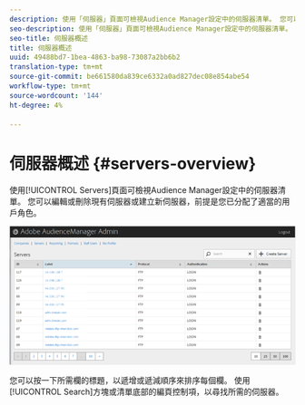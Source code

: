 ```yaml
---
description: 使用「伺服器」頁面可檢視Audience Manager設定中的伺服器清單。 您可以編輯或刪除現有伺服器或建立新伺服器，前提是您已分配了適當的用戶角色。
seo-description: 使用「伺服器」頁面可檢視Audience Manager設定中的伺服器清單。 您可以編輯或刪除現有伺服器或建立新伺服器，前提是您已分配了適當的用戶角色。
seo-title: 伺服器概述
title: 伺服器概述
uuid: 49488bd7-1bea-4863-ba98-73087a2bb6b2
translation-type: tm+mt
source-git-commit: be661580da839ce6332a0ad827dec08e854abe54
workflow-type: tm+mt
source-wordcount: '144'
ht-degree: 4%

---
```



# 伺服器概述 {#servers-overview}

使用[!UICONTROL Servers]頁面可檢視Audience Manager設定中的伺服器清單。 您可以編輯或刪除現有伺服器或建立新伺服器，前提是您已分配了適當的用戶角色。

<!-- c_servers.xml -->

![](assets/servers.png)

您可以按一下所需欄的標題，以遞增或遞減順序來排序每個欄。 使用[!UICONTROL Search]方塊或清單底部的編頁控制項，以尋找所需的伺服器。